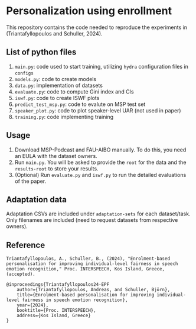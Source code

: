 # Personalization using enrollment

This repository contains the code needed to reproduce the experiments in (Triantafyllopoulos and Schuller, 2024).

## List of python files

1. `main.py`: code used to start training, utilizing `hydra` configuration files in `configs`
2. `models.py`: code to create models
3. `data.py`: implementation of datasets
4. `evaluate.py`: code to compute Gini index and CIs
5. `iswf.py`: code to create ISWF plots
6. `predict_test_msp.py`: code to evalute on MSP test set
7. `speaker_plot.py`: code to plot speaker-level UAR (not used in paper)
8. `training.py`: code implementing training

## Usage
1. Download MSP-Podcast and FAU-AIBO manually. To do this, you need an EULA with the dataset owners.
2. Run `main.py`. You will be asked to provide the `root` for the data and the `results-root` to store your results.
3. (Optional) Run `evaluate.py` and `iswf.py` to run the detailed evaluations of the paper.

## Adaptation data
Adaptation CSVs are included under `adaptation-sets` for each dataset/task.
Only filenames are included (need to request datasets from respective owners).

## Reference
```
Triantafyllopoulos, A., Schuller, B., (2024), "Enrolment-based personalisation for improving individual-level fairness in speech emotion recognition," Proc. INTERSPEECH, Kos Island, Greece, (accepted).
```

```
@inproceedings{Triantafyllopoulos24-EPF
    author={Triantafyllopoulos, Andreas, and Schuller, Björn},
    title={Enrolment-based personalisation for improving individual-level fairness in speech emotion recognition},
    year={2024},
    booktitle={Proc. INTERSPEECH},
    address={Kos Island, Greece}
}
```